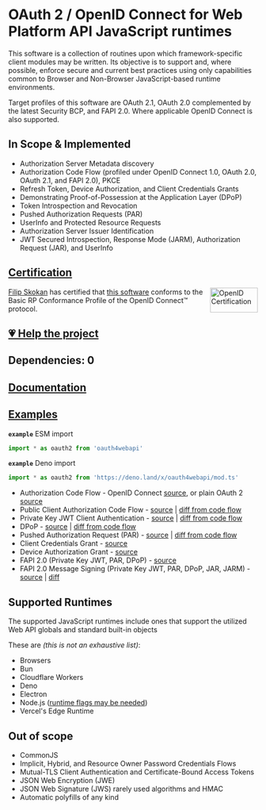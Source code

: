 # OAuth 2 / OpenID Connect for Web Platform API JavaScript runtimes

This software is a collection of routines upon which framework-specific client modules may be written. Its objective is to support and, where possible, enforce secure and current best practices using only capabilities common to Browser and Non-Browser JavaScript-based runtime environments.

Target profiles of this software are OAuth 2.1, OAuth 2.0 complemented by the latest Security BCP, and FAPI 2.0. Where applicable OpenID Connect is also supported.

## In Scope & Implemented

- Authorization Server Metadata discovery
- Authorization Code Flow (profiled under OpenID Connect 1.0, OAuth 2.0, OAuth 2.1, and FAPI 2.0), PKCE
- Refresh Token, Device Authorization, and Client Credentials Grants
- Demonstrating Proof-of-Possession at the Application Layer (DPoP)
- Token Introspection and Revocation
- Pushed Authorization Requests (PAR)
- UserInfo and Protected Resource Requests
- Authorization Server Issuer Identification
- JWT Secured Introspection, Response Mode (JARM), Authorization Request (JAR), and UserInfo

## [Certification](https://openid.net/certification/faq/)

[<img width="96" height="50" align="right" src="https://user-images.githubusercontent.com/241506/166977513-7cd710a9-7f60-4944-aebe-a658e9f36375.png" alt="OpenID Certification">](#certification)

[Filip Skokan](https://github.com/panva) has certified that [this software](https://github.com/panva/oauth4webapi) conforms to the Basic RP Conformance Profile of the OpenID Connect™ protocol.

## [💗 Help the project](https://github.com/sponsors/panva)

## Dependencies: 0

## [Documentation](docs/README.md)

## [Examples](examples/README.md)

**`example`** ESM import

```js
import * as oauth2 from 'oauth4webapi'
```

**`example`** Deno import

```js
import * as oauth2 from 'https://deno.land/x/oauth4webapi/mod.ts'
```

- Authorization Code Flow - OpenID Connect [source](examples/code.ts), or plain OAuth 2 [source](examples/oauth.ts)
- Public Client Authorization Code Flow - [source](examples/public.ts) | [diff from code flow](examples/public.diff)
- Private Key JWT Client Authentication - [source](examples/private_key_jwt.ts) | [diff from code flow](examples/private_key_jwt.diff)
- DPoP - [source](examples/dpop.ts) | [diff from code flow](examples/dpop.diff)
- Pushed Authorization Request (PAR) - [source](examples/par.ts) | [diff from code flow](examples/par.diff)
- Client Credentials Grant - [source](examples/client_credentials.ts)
- Device Authorization Grant - [source](examples/device_authorization_grant.ts)
- FAPI 2.0 (Private Key JWT, PAR, DPoP) - [source](examples/fapi2.ts)
- FAPI 2.0 Message Signing (Private Key JWT, PAR, DPoP, JAR, JARM) - [source](examples/fapi2-message-signing.ts) | [diff](examples/fapi2-message-signing.diff)

## Supported Runtimes

The supported JavaScript runtimes include ones that support the utilized Web API globals and standard built-in objects

These are _(this is not an exhaustive list)_:
- Browsers
- Bun
- Cloudflare Workers
- Deno
- Electron
- Node.js ([runtime flags may be needed](https://github.com/panva/oauth4webapi/issues/8))
- Vercel's Edge Runtime

## Out of scope

- CommonJS
- Implicit, Hybrid, and Resource Owner Password Credentials Flows
- Mutual-TLS Client Authentication and Certificate-Bound Access Tokens
- JSON Web Encryption (JWE)
- JSON Web Signature (JWS) rarely used algorithms and HMAC
- Automatic polyfills of any kind
